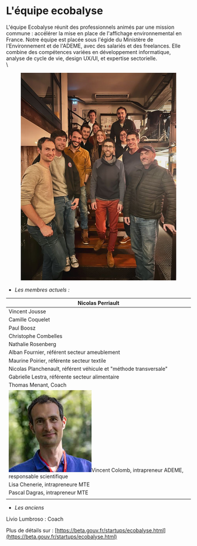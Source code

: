 # L'équipe ecobalyse

L'équipe Ecobalyse réunit des professionnels animés par une mission commune : accélérer la mise en place de l'affichage environnemental en France. Notre équipe est placée sous l'égide du Ministère de l'Environnement et de l'ADEME, avec des salariés et des freelances. Elle combine des compétences variées en développement informatique, analyse de cycle de vie, design UX/UI, et expertise sectorielle. \
\


<figure><img src=".gitbook/assets/1733309007918.jpg" alt=""><figcaption></figcaption></figure>



* _Les membres actuels :_

| Nicolas Perriault                                                                                                                 |
| --------------------------------------------------------------------------------------------------------------------------------- |
| Vincent Jousse                                                                                                                    |
| Camille Coquelet                                                                                                                  |
| Paul Boosz                                                                                                                        |
| Christophe Combelles                                                                                                              |
| Nathalie Rosenberg                                                                                                                |
| Alban Fournier, référent secteur ameublement                                                                                      |
| Maurine Poirier, référente secteur textile                                                                                        |
| Nicolas Planchenault, référent véhicule et "méthode transversale"                                                                 |
| Gabrielle Lestra, référente secteur alimentaire                                                                                   |
| Thomas Menant, Coach                                                                                                              |
|  <img src=".gitbook/assets/Vincent 2024.jpg" alt="" data-size="line">Vincent Colomb, intrapreneur ADEME, responsable scientifique |
| Lisa Chenerie, intrapreneure MTE                                                                                                  |
| Pascal Dagras, intrapreneur MTE                                                                                                   |
|                                                                                                                                   |

* _Les anciens_

Livio Lumbroso : Coach



Plus de détails sur : [https://beta.gouv.fr/startups/ecobalyse.html](https://beta.gouv.fr/startups/ecobalyse.html)

&#x20;
